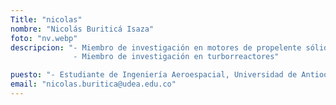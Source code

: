```yaml
---
Title: "nicolas"
nombre: "Nicolás Buriticá Isaza"
foto: "nv.webp"
descripcion: "- Miembro de investigación en motores de propelente sólido
              - Miembro de investigación en turborreactores"

puesto: "- Estudiante de Ingeniería Aeroespacial, Universidad de Antioquia"
email: "nicolas.buritica@udea.edu.co"
---
```

